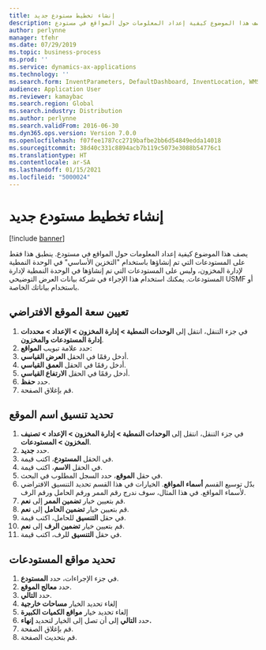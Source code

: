 ```yaml
---
title: إنشاء تخطيط مستودع جديد
description: يصف هذا الموضوع كيفية إعداد المعلومات حول المواقع في مستودع.
author: perlynne
manager: tfehr
ms.date: 07/29/2019
ms.topic: business-process
ms.prod: ''
ms.service: dynamics-ax-applications
ms.technology: ''
ms.search.form: InventParameters, DefaultDashboard, InventLocation, WMSLocationWizard
audience: Application User
ms.reviewer: kamaybac
ms.search.region: Global
ms.search.industry: Distribution
ms.author: perlynne
ms.search.validFrom: 2016-06-30
ms.dyn365.ops.version: Version 7.0.0
ms.openlocfilehash: f07fee1787cc2719bafbe2bb6d54849edda14018
ms.sourcegitcommit: 38d40c331c8894acb7b119c5073e3088b54776c1
ms.translationtype: HT
ms.contentlocale: ar-SA
ms.lasthandoff: 01/15/2021
ms.locfileid: "5000024"
---
```

# <a name="create-a-new-warehouse-layout"></a>إنشاء تخطيط مستودع جديد

[!include [banner](../../includes/banner.md)]

يصف هذا الموضوع كيفية إعداد المعلومات حول المواقع في مستودع. ينطبق هذا فقط على المستودعات التي تم إنشاؤها باستخدام "التخزين الأساسي" في الوحدة النمطية لإدارة المخزون، وليس على المستودعات التي تم إنشاؤها في الوحدة النمطية لإدارة المستودعات. يمكنك استخدام هذا الإجراء في شركة بيانات العرض التوضيحي USMF أو باستخدام بياناتك الخاصة.


## <a name="set-the-default-location-capacity"></a>تعيين سعة الموقع الافتراضي
1. في جزء التنقل، انتقل إلى **الوحدات النمطية > إدارة المخزون > الإعداد > محددات إدارة المستودعات والمخزون‬**.
2. حدد علامة تبويب **المواقع**:
3. أدخل رقمًا في الحقل **العرض القياسي**.
4. أدخل رقمًا في الحقل **العمق القياسي‬**.
5. أدخل رقمًا في الحقل **الارتفاع القياسي‬**.
6. حدد **حفظ**.
7. قم بإغلاق الصفحة.

## <a name="define-the-location-name-format"></a>تحديد تنسيق اسم الموقع
1. في جزء التنقل، انتقل إلى **الوحدات النمطية > إدارة المخزون > الإعداد > تصنيف المخزون‬ > المستودعات**.
2. حدد **جديد**.
3. في الحقل **المستودع**، اكتب قيمة.
4. في الحقل **الاسم**، اكتب قيمة.
5. في حقل **الموقع**، حدد السجل المطلوب في البحث.
6. بدّل توسيع القسم **أسماء المواقع**. الخيارات في هذا القسم تحديد التنسيق الافتراضي لأسماء المواقع. في هذا المثال، سوف ندرج رقم الممر ورقم الحامل ورقم الرف.  
7. قم بتعيين خيار **تضمين الممر‬** إلى **نعم**.
8. قم بتعيين خيار **تضمين الحامل** إلى **نعم**. 
9. في حقل **التنسيق** للحامل، اكتب قيمة.
10. قم بتعيين خيار **تضمين الرف** إلى **نعم**.
11. في حقل **التنسيق** للرف، اكتب قيمة.

## <a name="define-warehouse-locations"></a>تحديد مواقع المستودعات
1. في جزء الإجراءات، حدد **المستودع**.
2. حدد **معالج الموقع**.
3. حدد **التالي**.
4. إلغاء تحديد الخيار **مساحات خارجية**
5. إلغاء تحديد خيار **مواقع الكميات الكبيرة**
6. حدد **التالي** إلى أن تصل إلى الخيار لتحديد **إنهاء.**
7. قم بإغلاق الصفحة.
8. قم بتحديث الصفحة.

